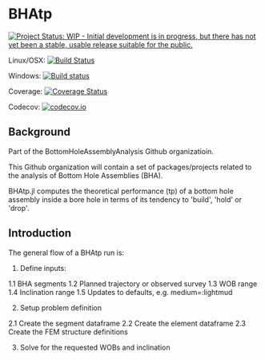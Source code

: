 # BHAtp

[![Project Status: WIP - Initial development is in progress, but there has not yet been a stable, usable release suitable for the public.](http://www.repostatus.org/badges/latest/wip.svg)](http://www.repostatus.org/#wip)

Linux/OSX: [![Build Status](https://travis-ci.org/BottomHoleAssemblyAnalysis/BHAtp.jl.svg?branch=master)](https://travis-ci.org/BottomHoleAssemblyAnalysis/BHAtp.jl)

Windows: [![Build status](https://ci.appveyor.com/api/projects/status/github/BottomHoleAssemblyAnalysis/BHAtp.jl?branch=master)](https://ci.appveyor.com/project/goedman/bhatp-jl)

Coverage: [![Coverage Status](https://coveralls.io/repos/BottomHoleAssemblyAnalysis/BHAtp.jl/badge.svg?branch=master&service=github)](https://coveralls.io/github/BottomHoleAssemblyAnalysis/BHAtp.jl?branch=master)

Codecov: [![codecov.io](http://codecov.io/github/BottomHoleAssemblyAnalysis/BHAtp.jl/coverage.svg?branch=master)](http://codecov.io/github/BottomHoleAssemblyAnalysis/BHAtp.jl?branch=master)


## Background

Part of the BottomHoleAssemblyAnalysis Github organizatioin.

This Github organization will contain a set of packages/projects related to the analysis of Bottom Hole Assemblies (BHA).

BHAtp.jl computes the theoretical performance (tp) of a bottom hole assembly inside a bore hole in terms of its tendency to 'build', 'hold' or 'drop'.


## Introduction

The general flow of a BHAtp run is:

1. Define inputs:

1.1 BHA segments
1.2 Planned trajectory or observed survey
1.3 WOB range
1.4 Inclination range
1.5 Updates to defaults, e.g. medium=:lightmud

2. Setup problem definition

2.1 Create the segment dataframe
2.2 Create the element dataframe
2.3 Create the FEM structure definitions

3. Solve for the requested WOBs and inclination


